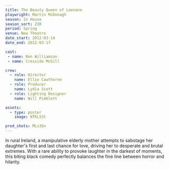 ```yaml
---
title: The Beauty Queen of Leenane
playwright: Martin McDonagh
season: In House
season_sort: 230
period: Spring
venue: New Theatre
date_start: 2012-03-14
date_end: 2012-03-17

cast:
 - name: Ben Williamson
 - name: Cressida McGill

crew:
  - role: Director
    name: Ellie Cawthorne
  - role: Producer
    name: Lydia Scott
  - role: Lighting Designer
    name: Will Pimblett

assets:
  - type: poster
    image: NTKL53t

prod_shots: MLs3Sn
---
```


In rural Ireland, a manipulative elderly mother attempts to sabotage her daughter's first and last chance for love, driving her to desperate and brutal extremes. With a rare ability to provoke laughter in the darkest of moments, this biting black comedy perfectly balances the fine line between horror and hilarity.
